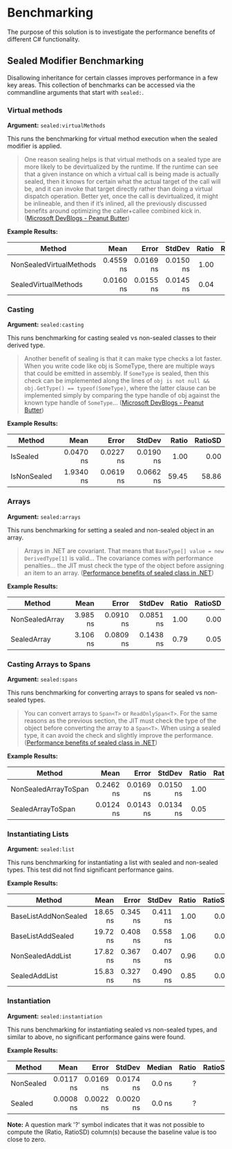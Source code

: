 # Benchmarking

The purpose of this solution is to investigate the performance benefits of different C# functionality.

## Sealed Modifier Benchmarking
Disallowing inheritance for certain classes improves performance in a few key areas. This collection of benchmarks can be accessed via the commandline arguments that start with `sealed:`.

### Virtual methods
**Argument:** `sealed:virtualMethods`

This runs the benchmarking for virtual method execution when the sealed modifier is applied.

> One reason sealing helps is that virtual methods on a sealed type are more likely to be devirtualized by the runtime. If the runtime can see that a given instance on which a virtual call is being made is actually sealed, then it knows for certain what the actual target of the call will be, and it can invoke that target directly rather than doing a virtual dispatch operation. Better yet, once the call is devirtualized, it might be inlineable, and then if it’s inlined, all the previously discussed benefits around optimizing the caller+callee combined kick in. ([Microsoft DevBlogs - Peanut Butter](https://devblogs.microsoft.com/dotnet/performance-improvements-in-net-6/#peanut-butter))

**Example Results:**

|                  Method |      Mean |     Error |    StdDev | Ratio | RatioSD |
|------------------------ |----------:|----------:|----------:|------:|--------:|
| NonSealedVirtualMethods | 0.4559 ns | 0.0169 ns | 0.0150 ns |  1.00 |    0.00 |
|    SealedVirtualMethods | 0.0160 ns | 0.0155 ns | 0.0145 ns |  0.04 |    0.03 |

### Casting

**Argument:** `sealed:casting`

This runs benchmarking for casting sealed vs non-sealed classes to their derived type.

> Another benefit of sealing is that it can make type checks a lot faster. When you write code like obj is SomeType, there are multiple ways that could be emitted in assembly. If `SomeType` is sealed, then this check can be implemented along the lines of `obj is not null && obj.GetType() == typeof(SomeType)`, where the latter clause can be implemented simply by comparing the type handle of obj against the known type handle of `SomeType`... ([Microsoft DevBlogs - Peanut Butter](https://devblogs.microsoft.com/dotnet/performance-improvements-in-net-6/#peanut-butter))

**Example Results:**

|      Method |      Mean |     Error |    StdDev | Ratio | RatioSD |
|------------ |----------:|----------:|----------:|------:|--------:|
|    IsSealed | 0.0470 ns | 0.0227 ns | 0.0190 ns |  1.00 |    0.00 |
| IsNonSealed | 1.9340 ns | 0.0619 ns | 0.0662 ns | 59.45 |   58.86 |

### Arrays

**Argument:** `sealed:arrays`

This runs benchmarking for setting a sealed and non-sealed object in an array.

> Arrays in .NET are covariant. That means that `BaseType[] value = new DerivedType[1]` is valid... The covariance comes with performance penalties... the JIT must check the type of the object before assigning an item to an array. ([Performance benefits of sealed class in .NET](https://www.meziantou.net/performance-benefits-of-sealed-class.htm#arrays))

**Example Results:**

|         Method |     Mean |     Error |    StdDev | Ratio | RatioSD |
|--------------- |---------:|----------:|----------:|------:|--------:|
| NonSealedArray | 3.985 ns | 0.0910 ns | 0.0851 ns |  1.00 |    0.00 |
|    SealedArray | 3.106 ns | 0.0809 ns | 0.1438 ns |  0.79 |    0.05 |

### Casting Arrays to Spans

**Argument:** `sealed:spans`

This runs benchmarking for converting arrays to spans for sealed vs non-sealed types.

> You can convert arrays to `Span<T>` or `ReadOnlySpan<T>`. For the same reasons as the previous section, the JIT must check the type of the object before converting the array to a `Span<T>`. When using a sealed type, it can avoid the check and slightly improve the performance. ([Performance benefits of sealed class in .NET](https://www.meziantou.net/performance-benefits-of-sealed-class.htm#arrays))

**Example Results:**

|               Method |      Mean |     Error |    StdDev | Ratio | RatioSD |
|--------------------- |----------:|----------:|----------:|------:|--------:|
| NonSealedArrayToSpan | 0.2462 ns | 0.0169 ns | 0.0150 ns |  1.00 |    0.00 |
|    SealedArrayToSpan | 0.0124 ns | 0.0143 ns | 0.0134 ns |  0.05 |    0.05 |

### Instantiating Lists

**Argument:** `sealed:list`

This runs benchmarking for instantiating a list with sealed and non-sealed types. This test did not find significant performance gains.

**Example Results:**

|               Method |     Mean |    Error |   StdDev | Ratio | RatioSD |
|--------------------- |---------:|---------:|---------:|------:|--------:|
| BaseListAddNonSealed | 18.65 ns | 0.345 ns | 0.411 ns |  1.00 |    0.00 |
|    BaseListAddSealed | 19.72 ns | 0.408 ns | 0.558 ns |  1.06 |    0.04 |
|     NonSealedAddList | 17.82 ns | 0.367 ns | 0.407 ns |  0.96 |    0.03 |
|        SealedAddList | 15.83 ns | 0.327 ns | 0.490 ns |  0.85 |    0.03 |

### Instantiation

**Argument:** `sealed:instantiation`

This runs benchmarking for instantiating sealed vs non-sealed types, and similar to above, no significant performance gains were found.

**Example Results:**

|    Method |      Mean |     Error |    StdDev | Median | Ratio | RatioSD |
|---------- |----------:|----------:|----------:|-------:|------:|--------:|
| NonSealed | 0.0117 ns | 0.0169 ns | 0.0174 ns | 0.0 ns |     ? |       ? |
|    Sealed | 0.0008 ns | 0.0022 ns | 0.0020 ns | 0.0 ns |     ? |       ? |

**Note:** A question mark '?' symbol indicates that it was not possible to compute the (Ratio, RatioSD) column(s) because the baseline value is too close to zero.